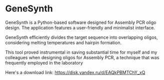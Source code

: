 # GeneSynth

GeneSynth is a Python-based software designed for Assembly PCR oligo design. The application features a user-friendly and minimalist interface.

GeneSynth efficiently divides the target sequence into overlapping oligos, considering melting temperatures and hairpin formation.

This tool proved instrumental in saving substantial time for myself and my colleagues when designing oligos for Assembly PCR, a technique that was frequently employed in the laboratory

Here's a download link: https://disk.yandex.ru/d/EAQkPBMTChY_xQ
